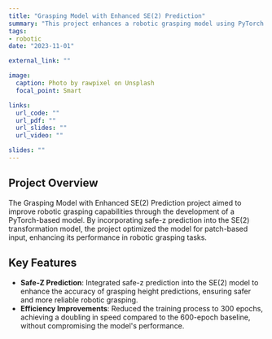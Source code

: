 ```yaml
---
title: "Grasping Model with Enhanced SE(2) Prediction"
summary: "This project enhances a robotic grasping model using PyTorch by integrating safe-z prediction into an SE(2) model, achieving faster training and optimization for patch-based input."
tags:
- robotic
date: "2023-11-01"

external_link: ""

image:
  caption: Photo by rawpixel on Unsplash
  focal_point: Smart

links:
  url_code: ""
  url_pdf: ""
  url_slides: ""
  url_video: ""

slides: ""
---
```


## Project Overview

The Grasping Model with Enhanced SE(2) Prediction project aimed to improve robotic grasping capabilities through the development of a PyTorch-based model. By incorporating safe-z prediction into the SE(2) transformation model, the project optimized the model for patch-based input, enhancing its performance in robotic grasping tasks.

## Key Features

- **Safe-Z Prediction**: Integrated safe-z prediction into the SE(2) model to enhance the accuracy of grasping height predictions, ensuring safer and more reliable robotic grasping.
- **Efficiency Improvements**: Reduced the training process to 300 epochs, achieving a doubling in speed compared to the 600-epoch baseline, without compromising the model's performance.
